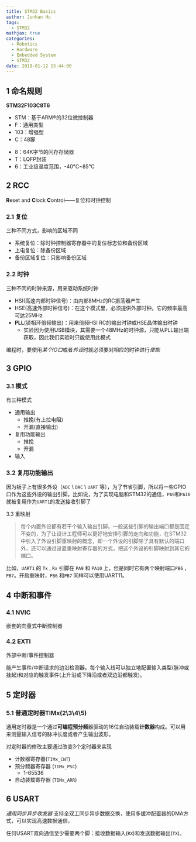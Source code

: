 ```yaml
---
title: STM32 Basics
author: Junhan Hu
tags:
  - STM32
mathjax: true
categories:
  - Robotics
  - Hardware
  - Embedded System
  - STM32
date: 2019-01-12 15:44:00
---
```


## 1 命名规则

**STM32F103C8T6** 

* STM：基于ARM®的32位微控制器
* F：通用类型
* 103：增强型
* C：48脚

<!-- more -->

* 8：64K字节的闪存存储器
* T：LQFP封装
* 6：工业级温度范围，-40°C~85°C

## 2 RCC

**R**eset and **C**lock **C**ontrol——复位和时钟控制

### 2.1 复位

三种不同方式，影响的区域不同

* 系统复位：除时钟控制器寄存器中的复位标志位和备份区域
* 上电复位：除备份区域
* 备份区域复位：只影响备份区域

### 2.2 时钟

三种不同的时钟来源，用来驱动系统时钟

* HSI(高速内部时钟信号)：由内部8MHz的RC振荡器产生
* HSE(高速外部时钟信号)：在这个模式里，必须提供外部时钟。它的频率最高可达25MHz
* **PLL**(锁相环倍频输出)：用来倍频HSI RC的输出时钟或HSE晶体输出时钟
  * 实验因为使用USB模块，其需要一个48MHz的时钟源，只能从PLL输出端获取，因此我们实验时只能使用此模式

编程时，要使用*某个IO口*或者*外设*时就必须要对相应的时钟进行*使能*

## 3 GPIO

### 3.1 模式

有三种模式

* 通用输出
  * 推挽(有上拉电阻)
  * 开漏(直接输出)
* 复用功能输出
  * 推挽
  * 开漏
* 输入

### 3.2 复用功能输出

因为板子上有很多外设（`ADC` \ `DAC` \ `UART` 等），为了节省引脚，所以将一些GPIO口作为这些外设的输出引脚。比如说，为了实现电脑和STM32的通信，`PA9`和`PA10`就被复用作为`UART1`的发送接收引脚了

3.3 重映射

> 每个内置外设都有若干个输入输出引脚，一般这些引脚的输出端口都是固定不变的，为了让设计工程师可以更好地安排引脚的走向和功能，在STM32中引入了外设引脚重映射的概念，即一个外设的引脚除了具有默认的端口外，还可以通过设置重映射寄存器的方式，把这个外设的引脚映射到其它的端口。

比如，`UART1` 的 `Tx` , `Rx` 引脚在 `PA9` 和 `PA10` 上，但是同时它有两个映射端口`PB6` ，`PB7`。开启重映射，`PB6` 和`PB7` 同样可以使用UART11。

## 4 中断和事件

### 4.1 NVIC

嵌套的向量式中断控制器

### 4.2 EXTI

外部中断/事件控制器

能产生事件/中断请求的边沿检测器。每个输入线可以独立地配置输入类型(脉冲或挂起)和对应的触发事件(上升沿或下降沿或者双边沿都触发)。

## 5 定时器

### 5.1 普通定时器TIMx(2\3\4\5)

通用定时器是一个通过**可编程预分频**器驱动的16位自动装载**计数器**构成。可以用来测量输入信号的脉冲长度或者产生输出波形。

对定时器的修改主要通过改变3个定时器来实现

* 计数器寄存器(`TIMx_CNT`)
* 预分频器寄存器 (`TIMx_PSC`)
  * 1-65536
* 自动装载寄存器 (`TIMx_ARR`)

## 6 USART

*通用同步异步收发器* 支持全双工同步异步数据交换，使用多缓冲配置器的DMA方式，可以实现高速数据通信。

任何USART双向通信至少需要两个脚：接收数据输入(`RX`)和发送数据输出(`TX`)。

